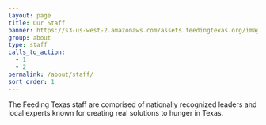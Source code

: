 ```yaml
---
layout: page
title: Our Staff
banner: https://s3-us-west-2.amazonaws.com/assets.feedingtexas.org/images/banners/banner-05.jpg
group: about
type: staff
calls_to_action:
  - 1
  - 2
permalink: /about/staff/
sort_order: 1
---
```

The Feeding Texas staff are comprised of nationally recognized leaders and local experts known for creating real solutions to hunger in Texas.
